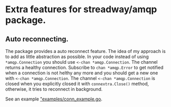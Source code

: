 # Extra features for streadway/amqp package. 

## Auto reconnecting.

The package provides a auto reconnect feature. The idea of my approach is to add as little abstraction as possible. In your code instead of using `*amqp.Connection` you should use `<-chan *amqp.Connection`. The channel returns a healthy connection. Subscribe to `chan *amqp.Error` to get notified when a connection is not helthy any more and you should get a new one with  `<-chan *amqp.Connection`. The channel `<-chan *amqp.Connection` is closed when you explicitly closed it with `connextra.Close()` method, otherwise, it tries to reconnect in background.

See an example ["examples/conn_example.go](examples/conn_example.go). 

